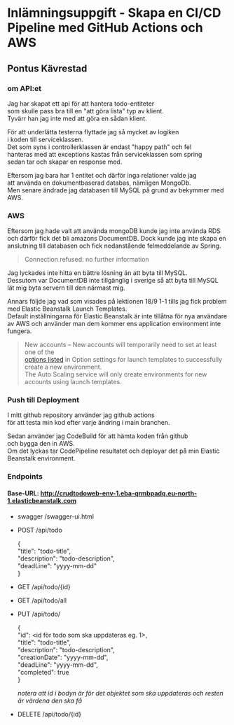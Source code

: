 # Inlämningsuppgift - Skapa en CI/CD Pipeline med GitHub Actions och AWS

## Pontus Kävrestad

### om API:et

Jag har skapat ett api för att hantera todo-entiteter  
som skulle pass bra till en "att göra lista" typ av klient.  
Tyvärr han jag inte med att göra en sådan klient.

För att underlätta testerna flyttade jag så mycket av logiken  
i koden till serviceklassen.  
Det som syns i controllerklassen är endast "happy path" och fel  
hanteras med att exceptions kastas från serviceklassen som spring  
sedan tar och skapar en response med.

Eftersom jag bara har 1 entitet och därför inga relationer valde jag  
att använda en dokumentbaserad databas, nämligen MongoDb.  
Men senare ändrade jag databasen till MySQL på grund av bekymmer med  
AWS.

### AWS

Eftersom jag hade valt att använda mongoDB kunde jag inte använda RDS  
och därför fick det bli amazons DocumentDB. Dock kunde jag inte skapa
en anslutning till databasen och fick nedanstående felmeddelande av Spring.  

> Connection refused: no further information

Jag lyckades inte hitta en bättre lösning än att byta till MySQL.  
Dessutom var DocumentDB inte tillgänglig i sverige så att byta till MySQL  
lät mig byta servern till den närmast mig.

Annars följde jag vad som visades på lektionen 18/9 1-1 tills jag fick problem
med Elastic Beanstalk Launch Templates.  
Default inställningarna för Elastic Beanstalk är inte tillåtna för nya användare  
av AWS och använder man dem kommer ens application environment inte fungera.

> New accounts – New accounts will temporarily need to set at least one of the  
> [options listed](https://docs.aws.amazon.com/elasticbeanstalk/latest/dg/environments-cfg-autoscaling-launch-templates.html#environments-cfg-autoscaling-launch-templates-options) 
in Option settings for launch templates to successfully create a new environment.  
> The Auto Scaling service will only create environments for new accounts using launch templates.

### Push till Deployment

I mitt github repository använder jag github actions  
för att testa min kod efter varje ändring i main branchen.

Sedan använder jag CodeBuild för att hämta koden från github  
och bygga den in AWS.  
Om det lyckas tar CodePipeline resultatet och deployar det på
min Elastic Beanstalk environment.

### Endpoints

#### Base-URL: http://crudtodoweb-env-1.eba-qrmbpadq.eu-north-1.elasticbeanstalk.com

* swagger /swagger-ui.html
* POST /api/todo

    {  
        "title": "todo-title",  
        "description": "todo-description",  
        "deadLine": "yyyy-mm-dd"  
    }

* GET /api/todo/{id}
* GET /api/todo/all
* PUT /api/todo/

    {  
        "id": <id för todo som ska uppdateras eg. 1>,  
        "title": "todo-title",  
        "description": "todo-description",  
        "creationDate": "yyyy-mm-dd",  
        "deadLine": "yyyy-mm-dd",  
        "completed": true  
    }

    *notera att id i bodyn är för det objektet som ska uppdateras och resten är värdena den ska få*

* DELETE /api/todo/{id}